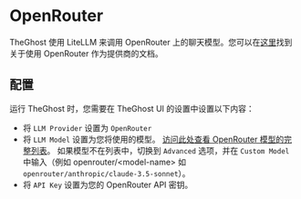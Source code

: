 # OpenRouter

TheGhost 使用 LiteLLM 来调用 OpenRouter 上的聊天模型。您可以在[这里](https://docs.litellm.ai/docs/providers/openrouter)找到关于使用 OpenRouter 作为提供商的文档。

## 配置

运行 TheGhost 时，您需要在 TheGhost UI 的设置中设置以下内容：
* 将 `LLM Provider` 设置为 `OpenRouter`
* 将 `LLM Model` 设置为您将使用的模型。
[访问此处查看 OpenRouter 模型的完整列表](https://openrouter.ai/models)。
如果模型不在列表中，切换到 `Advanced` 选项，并在 `Custom Model` 中输入（例如 openrouter/&lt;model-name&gt; 如 `openrouter/anthropic/claude-3.5-sonnet`）。
* 将 `API Key` 设置为您的 OpenRouter API 密钥。

